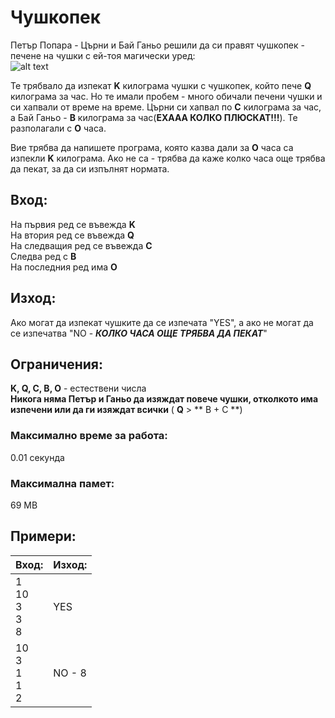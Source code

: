 # Чушкопек

Петър Попара - Църни и Бай Ганьо решили да си правят чушкопек - печене на чушки с ей-тоя магически уред: <br>
![alt text](https://upload.wikimedia.org/wikipedia/commons/thumb/e/ec/Chushkopek.JPG/220px-Chushkopek.JPG)

Те трябвало да изпекат **K** килограма чушки с чушкопек, който пече **Q** килограма за час. Но те имали пробем - много обичали печени чушки и си хапвали от време на време. Църни си хапвал по **C** килограма за час, а Бай Ганьо - **B** килограма за час(**ЕХААА КОЛКО ПЛЮСКАТ!!!**). Те разполагали с **O** часа.

Вие трябва да напишете програма, която казва дали за **O** часа са изпекли **K** килограма. Ако не са - трябва да каже колко часа още трябва да пекат, за да си изпълнят нормата.

## Вход:
На първия ред се въвежда **K** <br>
На втория ред се въвежда **Q** <br>
На следващия ред се въвежда **C** <br>
Следва ред с **B** <br>
На последния ред има **O** <br>

## Изход:
Ако могат да изпекат чушките да се изпечата "YES", а ако не могат да се изпечатва "NO - **_КОЛКО ЧАСА ОЩЕ ТРЯБВА ДА ПЕКАТ_**"

## Ограничения:
**K, Q, C, B, O** - естествени числа <br>
**Никога няма Петър и Ганьо да изяждат повече чушки, отколкото има изпечени или да ги изяждат всички** ( **Q** > ** B + C **)

### Максимално време за работа:
0.01 секунда

### Максимална памет:
69 MB

## Примери:
| Вход:                  | Изход: |
| ---------------------- | ------ |
| 1<br>10<br>3<br>3<br>8 | YES    |
| 10<br>3<br>1<br>1<br>2 | NO - 8 |

